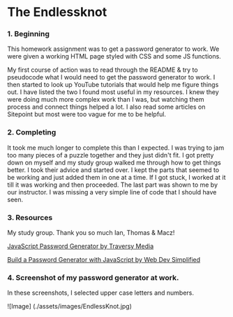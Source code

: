 # The Endlessknot

### 1. Beginning
This homework assignment was to get a password generator to work. We were given a working HTML page styled with CSS and some JS functions. 

My first course of action was to read through the README & try to pseudocode what I would need to get the password generator to work. I then started to look up YouTube tutorials that would help me figure things out. I have listed the two I found most useful in my resources. I knew they were doing much more complex work than I was, but watching them process and connect things helped a lot. I also read some articles on Sitepoint but most were too vague for me to be helpful. 

### 2. Completing
It took me much longer to complete this than I expected. I was trying to jam too many pieces of a puzzle together and they just didn't fit. I got pretty down on myself and my study group walked me through how to get things better. I took their advice and started over. I kept the parts that seemed to be working and just added them in one at a time. If I got stuck, I worked at it till it was working and then proceeded. The last part was shown to me by our instructor. I was missing a very simple line of code that I should have seen. 

### 3. Resources

My study group. Thank you so much Ian, Thomas & Macz! 

[JavaScript Password Generator by Traversy Media](https://www.youtube.com/watch?v=duNmhKgtcsI)

[Build a Password Generator with JavaScript by Web Dev Simplified](https://www.youtube.com/watch?v=iKo9pDKKHnc)

### 4. Screenshot of my password generator at work. 

In these screenshots, I selected upper case letters and numbers. 

![Image] (./assets/images/EndlessKnot.jpg)